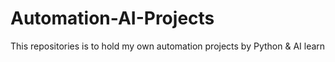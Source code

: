 # Automation-AI-Projects
This repositories is to hold my own automation projects by Python &amp; AI learn
